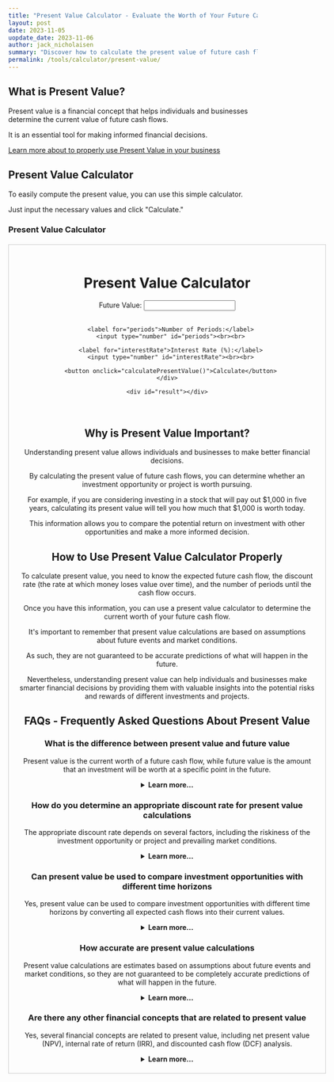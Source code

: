 ```yaml
---
title: "Present Value Calculator - Evaluate the Worth of Your Future Cash Flows with Ease"
layout: post
date: 2023-11-05
uopdate_date: 2023-11-06
author: jack_nicholaisen
summary: "Discover how to calculate the present value of future cash flows with our easy-to-use calculator. Improve your financial decision-making today!" 
permalink: /tools/calculator/present-value/
---
```


## What is Present Value?

Present value is a financial concept that helps individuals and businesses determine the current value of future cash flows. 

It is an essential tool for making informed financial decisions.

<a href="/time-value-of-money/present-value/" target="_blank">Learn more about to properly use Present Value in your business</a>

## Present Value Calculator

To easily compute the present value, you can use this simple calculator. 

Just input the necessary values and click "Calculate."


  <h3>Present Value Calculator</h3>
  <script src="https://cdn.jsdelivr.net/npm/chart.js"></script>
  <style>
    /* CSS for styling purposes */
    #calculator {
      width: 600px;
      margin: 0 auto;
      text-align: center;
      border: 1px solid #ccc;
      padding: 20px;
      margin-top: 20px;
    }
    #result {
      width: 300px;
      height: 50px;
      border: 1px solid #000;
      margin: 20px auto;
      padding: 10px;
    }
    #charts {
      display: flex;
      justify-content: space-between;
      margin: 0 auto;
      width: 100%;
      max-width: 1000px;
    }
    canvas {
      margin-top: 20px;
      width: 48%;
      height: auto;
    }
  </style>
</head>
<body>
  <div id="calculator">
    <h1>Present Value Calculator</h1>
    <div id="userInputs">
      <label for="futureValue">Future Value:</label>
      <input type="number" id="futureValue"><br><br>
      
      <label for="periods">Number of Periods:</label>
      <input type="number" id="periods"><br><br>
      
      <label for="interestRate">Interest Rate (%):</label>
      <input type="number" id="interestRate"><br><br>
      
      <button onclick="calculatePresentValue()">Calculate</button>
    </div>
    
    <div id="result"></div>
  </div>
  
  <div id="charts">
    <canvas id="barChart"></canvas>
    <canvas id="pieChart"></canvas>
  </div>

  <script src="script.js"></script>
</body>

<script>
function calculatePresentValue() {
  // Get user inputs
  const futureValue = parseFloat(document.getElementById('futureValue').value);
  const periods = parseInt(document.getElementById('periods').value);
  const interestRate = parseFloat(document.getElementById('interestRate').value) / 100;

  // Calculate present value
  const presentValue = futureValue / Math.pow((1 + interestRate), periods);

  // Display present value
  document.getElementById('result').innerHTML = `<p>Present Value: ${presentValue.toFixed(2)}</p>`;

  // Chart data
  const initialPrincipal = [];
  const accumulatedInterest = [];
  const totalValue = [];

  for (let i = 1; i <= periods; i++) {
    initialPrincipal.push(futureValue / Math.pow((1 + interestRate), i));
    accumulatedInterest.push((futureValue / Math.pow((1 + interestRate), i)) - (futureValue / Math.pow((1 + interestRate), i - 1)));
    totalValue.push(futureValue - initialPrincipal[i - 1]);
  }

  // Bar Chart
  const barCtx = document.getElementById('barChart').getContext('2d');
  const barChart = new Chart(barCtx, {
    type: 'bar',
    data: {
      labels: Array.from({ length: periods }, (_, i) => `Period ${i + 1}`),
      datasets: [
        {
          label: 'Initial Principal',
          backgroundColor: 'rgba(255, 99, 132, 0.5)',
          data: initialPrincipal,
        },
        {
          label: 'Accumulated Interest',
          backgroundColor: 'rgba(54, 162, 235, 0.5)',
          data: accumulatedInterest,
        },
        {
          label: 'Total Value',
          backgroundColor: 'rgba(75, 192, 192, 0.5)',
          data: totalValue,
        },
      ],
    },
    options: {
      scales: {
        xAxes: [{ stacked: true }],
        yAxes: [{ stacked: true }],
      },
    },
  });

  // Pie Chart
  const pieCtx = document.getElementById('pieChart').getContext('2d');
  const pieChart = new Chart(pieCtx, {
    type: 'pie',
    data: {
      labels: ['Initial Principal', 'Accumulated Interest', 'Total Value'],
      datasets: [{
        data: [
          initialPrincipal.reduce((a, b) => a + b, 0),
          accumulatedInterest.reduce((a, b) => a + b, 0),
          totalValue.reduce((a, b) => a + b, 0),
        ],
        backgroundColor: ['rgba(255, 99, 132, 0.5)', 'rgba(54, 162, 235, 0.5)', 'rgba(75, 192, 192, 0.5)'],
      }],
    },
    options: {
      responsive: true,
    },
  });
}
</script>


## Why is Present Value Important?

Understanding present value allows individuals and businesses to make better financial decisions. 

By calculating the present value of future cash flows, you can determine whether an investment opportunity or project is worth pursuing.

For example, if you are considering investing in a stock that will pay out $1,000 in five years, calculating its present value will tell you how much that $1,000 is worth today. 

This information allows you to compare the potential return on investment with other opportunities and make a more informed decision.

## How to Use Present Value Calculator Properly

To calculate present value, you need to know the expected future cash flow, the discount rate (the rate at which money loses value over time), and the number of periods until the cash flow occurs. 

Once you have this information, you can use a present value calculator to determine the current worth of your future cash flow.

It's important to remember that present value calculations are based on assumptions about future events and market conditions. 

As such, they are not guaranteed to be accurate predictions of what will happen in the future. 

Nevertheless, understanding present value can help individuals and businesses make smarter financial decisions by providing them with valuable insights into the potential risks and rewards of different investments and projects.

## FAQs - Frequently Asked Questions About Present Value

<h3>What is the difference between present value and future value</h3>
<p>Present value is the current worth of a future cash flow, while future value is the amount that an investment will be worth at a specific point in the future.</p>
<details>
<summary><b>Learn more...</b></summary>
<br>
<p>Present value takes into account the time value of money, which means that money is worth more today than it will be in the future due to inflation and other factors.</p>
<p>Future value, on the other hand, assumes that money will grow over time due to compounding interest or other factors.</p>
</details>

<h3>How do you determine an appropriate discount rate for present value calculations</h3>
<p>The appropriate discount rate depends on several factors, including the riskiness of the investment opportunity or project and prevailing market conditions.</p>
<details>
<summary><b>Learn more...</b></summary>
<br>
<p>In general, investments with higher levels of risk require higher discount rates because investors demand a greater return to compensate them for taking on additional risk.</p>
<p>Market conditions such as inflation rates and interest rates can also impact discount rates.</p>
<p>It's important to carefully consider these factors when determining an appropriate discount rate for present value calculations.</p>
</details>

<h3>Can present value be used to compare investment opportunities with different time horizons</h3>
<p>Yes, present value can be used to compare investment opportunities with different time horizons by converting all expected cash flows into their current values.</p>
<details>
<summary><b>Learn more...</b></summary>
<br>
<p>By converting all cash flows into their current values using present value calculations, investors can more easily compare different investment opportunities with varying time horizons.</p>
<p>This approach allows investors to make apples-to-apples comparisons based on each opportunity's net present value (NPV), which takes into account both inflows and outflows over time.</p>
</details>

<h3>How accurate are present value calculations</h3>
<p>Present value calculations are estimates based on assumptions about future events and market conditions, so they are not guaranteed to be completely accurate predictions of what will happen in the future.</p>
<details>
<summary><b>Learn more...</b></summary>
<br>
<p>Present value calculations are based on assumptions about future events and market conditions, which may not unfold as expected.</p>
<p>However, by carefully considering these factors and using appropriate discount rates, investors can make more informed decisions about investment opportunities or projects.</p>
<p>It's important to understand the limitations of present value calculations and to use them in conjunction with other financial analysis techniques.</p>
</details>

<h3>Are there any other financial concepts that are related to present value</h3>
<p>Yes, several financial concepts are related to present value, including net present value (NPV), internal rate of return (IRR), and discounted cash flow (DCF) analysis.</p>
<details>
<summary><b>Learn more...</b></summary>
<br>
<p>Net present value is a measure of the total expected monetary gain or loss from an investment opportunity or project over time.</p>
<p>Internal rate of return is the discount rate at which the NPV of an investment opportunity or project is equal to zero.</p>
<p>Discounted cash flow analysis is a method for valuing an investment opportunity or project based on its expected future cash flows discounted back to their current values using a chosen discount rate.</p>
<p>By understanding these related concepts, investors can gain deeper insights into the potential risks and rewards associated with different financial decisions.</p>
</details>


